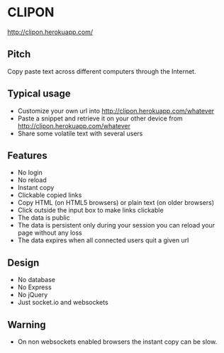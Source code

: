 # CLIPON

<http://clipon.herokuapp.com/>

## Pitch

Copy paste text across different computers through the Internet.

## Typical usage 

* Customize your own url into http://clipon.herokuapp.com/whatever
* Paste a snippet and retrieve it on your other device from http://clipon.herokuapp.com/whatever
* Share some volatile text with several users 

## Features

* No login
* No reload
* Instant copy
* Clickable copied links
* Copy HTML (on HTML5 browsers) or plain text (on older browsers)
* Click outside the input box to make links clickable
* The data is public
* The data is persistent only during your session you can reload your page without any loss
* The data expires when all connected users quit a given url

## Design

* No database
* No Express
* No jQuery
* Just socket.io and websockets

## Warning

* On non websockets enabled browsers the instant copy can be slow.
